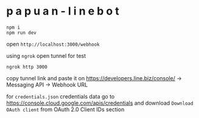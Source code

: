 # p a p u a n - l i n e b o t

```
npm i
npm run dev
```

open `http://localhost:3000/webhook`

using `ngrok` open tunnel for test

```
ngrok http 3000
```

copy tunnel link and paste it on https://developers.line.biz/console/ -> Messaging API -> Webhook URL

for `credentials.json` credentials data
go to https://console.cloud.google.com/apis/credentials
and download `Download OAuth client` from OAuth 2.0 Client IDs section
